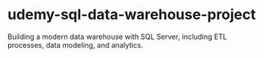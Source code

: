 # udemy-sql-data-warehouse-project
Building a modern data warehouse with SQL Server, including ETL processes, data modeling, and analytics.
